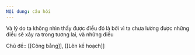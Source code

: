 ```yaml
---
Nội dung: câu hỏi
---
```


Và lý do ta không nhìn thấy được điều đó là bởi vì ta chưa lường được những điều sẽ xảy ra trong tương lai, và những điều

Chủ đề:: [[Công bằng]], [[Lên kế hoạch]] 